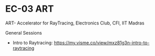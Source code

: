 # EC-03 ART
ART- Accelerator for RayTracing, Electronics Club, CFI, IIT Madras

General Sessions
* Intro to Raytracing: https://my.visme.co/view/mxz81g3n-intro-to-raytracing
